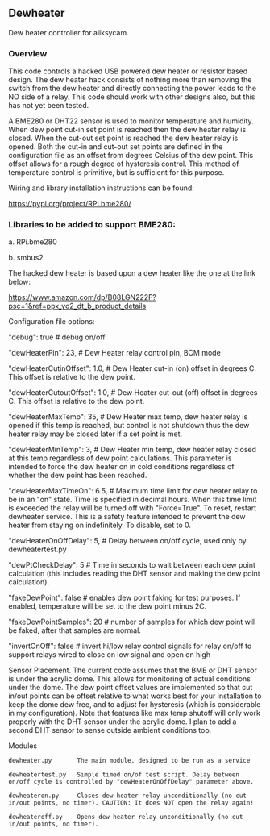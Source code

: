 ## Dewheater

Dew heater controller for allksycam.

### Overview

This code controls a hacked USB powered dew heater or resistor based design. The dew heater hack consists of nothing
more than removing the switch from the dew heater
and directly connecting the power leads to the NO side of a relay. This code should work with other designs also, but
this has not yet been tested.

A BME280 or DHT22 sensor is used to monitor temperature and humidity. When dew point cut-in set point is reached then
the dew heater relay is closed.
When the cut-out set point is reached the dew heater relay is opened. Both the cut-in and cut-out set points are defined
in the configuration file as
an offset from degrees Celsius of the dew point. This offset allows for a rough degree of hysteresis control. This
method of temperature control is primitive, but is sufficient for this purpose.

Wiring and library installation instructions can be found:

  https://pypi.org/project/RPi.bme280/

### Libraries to be added to support BME280:

  a. RPi.bme280

  b. smbus2

The hacked dew heater is based upon a dew heater like the one at the link below:

   https://www.amazon.com/dp/B08LGN222F?psc=1&ref=ppx_yo2_dt_b_product_details
   
   
   
Configuration file options:


  "debug": true                        # debug on/off
  
  "dewHeaterPin": 23,                  # Dew Heater relay control pin, BCM mode
  
  "dewHeaterCutinOffset": 1.0,         # Dew Heater cut-in (on) offset in degrees C. This offset is relative to the dew point. 
  
  "dewHeaterCutoutOffset": 1.0,        # Dew Heater cut-out (off) offset in degrees C. This offset is relative to the dew point.

  "dewHeaterMaxTemp": 35,              # Dew Heater max temp, dew heater relay is opened if this temp is reached, but control is not shutdown thus the dew heater relay may be 						closed later if a set point is met.

"dewHeaterMinTemp": 3, # Dew Heater min temp, dew heater relay closed at this temp regardless of dew point calculations.
This parameter is intended to force
the dew heater on in cold conditions regardless of whether the dew point has been reached.

"dewHeaterMaxTimeOn": 6.5, # Maximum time limit for dew heater relay to be in an "on" state. Time is specified in
decimal hours.
When this time limit is exceeded the relay will be turned off with "Force=True". To reset, restart dewheater service.
This is a safety feature intended to prevent the dew heater from staying on indefinitely. To disable, set to 0.

"dewHeaterOnOffDelay": 5, # Delay between on/off cycle, used only by dewheatertest.py
  
  "dewPtCheckDelay": 5                 # Time in seconds to wait between each dew point calculation (this includes reading the DHT sensor and making the dew point calculation).

  "fakeDewPoint": false                # enables dew point faking for test purposes. If enabled, temperature will be set to 
                                         the dew point minus 2C.

  "fakeDewPointSamples": 20            # number of samples for which dew point will be faked, after that samples are normal.

  "invertOnOff": false                 # invert hi/low relay control signals for relay on/off to support relays wired to close on low signal and open on high
  
  
Sensor Placement. The current code assumes that the BME or DHT sensor is under the acrylic dome. This allows for monitoring of
actual conditions under the dome. The dew point offset values are implemented so that cut in/out points can be offset 
relative to what works best for your installation to keep the dome dew free, and to adjust for hysteresis (which is considerable
in my configuration). Note that features like max temp shutoff will only work properly with the DHT sensor under 
the acrylic dome. I plan to add a second DHT sensor to sense outside ambient conditions too.

  
  Modules

	dewheater.py  	   The main module, designed to be run as a service

	dewheatertest.py   Simple timed on/of test script. Delay between on/off cycle is controlled by "dewHeaterOnOffDelay" parameter above.

	dewheateron.py     Closes dew heater relay unconditionally (no cut in/out points, no timer). CAUTION: It does NOT open the relay again!

	dewheateroff.py    Opens dew heater relay unconditionally (no cut in/out points, no timer).
	
	



  



